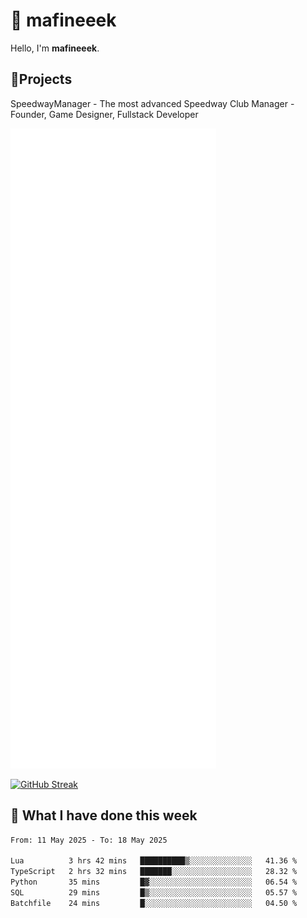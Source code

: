 # 👋 mafineeek
Hello, I'm **mafineeek**.

## 📝Projects

SpeedwayManager - The most advanced Speedway Club Manager - Founder, Game Designer, Fullstack Developer


![](./github-metrics.svg)

[![GitHub Streak](https://streak-stats.demolab.com/?user=mafineeek)](https://git.io/streak-stats)

## 📰 What I have done this week
<!--START_SECTION:waka-->

```txt
From: 11 May 2025 - To: 18 May 2025

Lua          3 hrs 42 mins   ██████████▒░░░░░░░░░░░░░░   41.36 %
TypeScript   2 hrs 32 mins   ███████░░░░░░░░░░░░░░░░░░   28.32 %
Python       35 mins         █▓░░░░░░░░░░░░░░░░░░░░░░░   06.54 %
SQL          29 mins         █▒░░░░░░░░░░░░░░░░░░░░░░░   05.57 %
Batchfile    24 mins         █░░░░░░░░░░░░░░░░░░░░░░░░   04.50 %
```

<!--END_SECTION:waka-->
